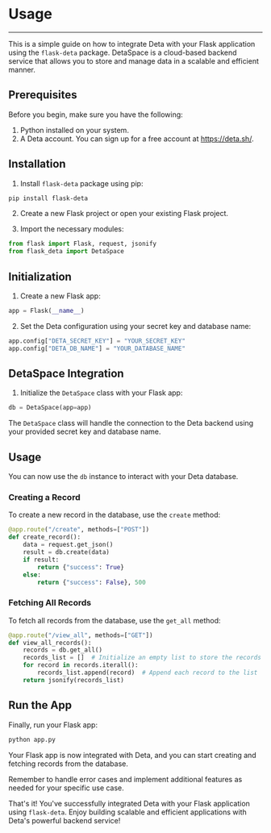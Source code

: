 # Usage

---

This is a simple guide on how to integrate Deta with your Flask application using the `flask-deta` package. DetaSpace is a cloud-based backend service that allows you to store and manage data in a scalable and efficient manner.

## Prerequisites

Before you begin, make sure you have the following:

1. Python installed on your system.
2. A Deta account. You can sign up for a free account at https://deta.sh/.

## Installation

1. Install `flask-deta` package using pip:

```bash
pip install flask-deta
```

2. Create a new Flask project or open your existing Flask project.

3. Import the necessary modules:

```python
from flask import Flask, request, jsonify
from flask_deta import DetaSpace
```

## Initialization

1. Create a new Flask app:

```python
app = Flask(__name__)
```

2. Set the Deta configuration using your secret key and database name:

```python
app.config["DETA_SECRET_KEY"] = "YOUR_SECRET_KEY"
app.config["DETA_DB_NAME"] = "YOUR_DATABASE_NAME"
```

## DetaSpace Integration

1. Initialize the `DetaSpace` class with your Flask app:

```python
db = DetaSpace(app=app)
```

The `DetaSpace` class will handle the connection to the Deta backend using your provided secret key and database name.

## Usage

You can now use the `db` instance to interact with your Deta database.

### Creating a Record

To create a new record in the database, use the `create` method:

```python
@app.route("/create", methods=["POST"])
def create_record():
    data = request.get_json()
    result = db.create(data)
    if result:
        return {"success": True}
    else:
        return {"success": False}, 500
```

### Fetching All Records

To fetch all records from the database, use the `get_all` method:

```python
@app.route("/view_all", methods=["GET"])
def view_all_records():
    records = db.get_all()
    records_list = []  # Initialize an empty list to store the records
    for record in records.iterall():
        records_list.append(record)  # Append each record to the list
    return jsonify(records_list)
```

## Run the App

Finally, run your Flask app:

```bash
python app.py
```

Your Flask app is now integrated with Deta, and you can start creating and fetching records from the database.

Remember to handle error cases and implement additional features as needed for your specific use case.

That's it! You've successfully integrated Deta with your Flask application using `flask-deta`. Enjoy building scalable and efficient applications with Deta's powerful backend service!